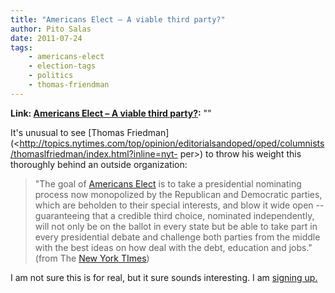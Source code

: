 ```yaml
---
title: "Americans Elect – A viable third party?"
author: Pito Salas
date: 2011-07-24
tags:
    - americans-elect
    - election-tags
    - politics
    - thomas-friendman
---
```


**Link: [Americans Elect – A viable third party?](None):** ""

It's unusual to see [Thomas
Friedman](<http://topics.nytimes.com/top/opinion/editorialsandoped/oped/columnists/thomaslfriedman/index.html?inline=nyt-
per>) to throw his weight this thoroughly behind an outside organization:

> "The goal of [Americans Elect](<http://www.americanselect.org/>) is to take
> a presidential nominating process now monopolized by the Republican and
> Democratic parties, which are beholden to their special interests, and blow
> it wide open -- guaranteeing that a credible third choice, nominated
> independently, will not only be on the ballot in every state but be able to
> take part in every presidential debate and challenge both parties from the
> middle with the best ideas on how deal with the debt, education and jobs."
> (from The [New York
> TImes](<http://www.nytimes.com/2011/07/24/opinion/sunday/24friedman.html?_r=1>))

I am not sure this is for real, but it sure sounds interesting. I am [signing
up.](<http://www.americanselect.org/>)


